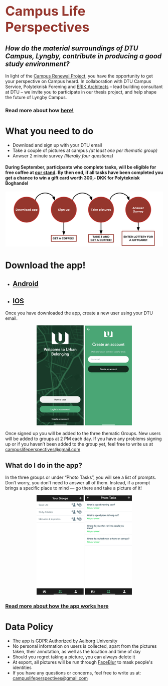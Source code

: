 # <span style="color:#95362D;font-weight:bold;font-size:150%"> Campus Life Perspectives</span>

## *How do the material surroundings of DTU Campus, Lyngby, contribute in producing a good study environment?*
In light of the [Campus Renewal Project](https://campusudvikling.dtu.dk/), you have the opportunity to get your perspective on Campus heard. In collaboration with DTU Campus Service, Polyteknisk Forening and [ERIK Architects](https://www.erik.dk/) – lead building consultant at DTU – we invite you to participate in our thesis project, and help shape the future of Lyngby Campus. 
### Read more about how [here!](https://campuslifeperspectives.github.io/About-the-Project/)
# What you need to do
- Download and sign up with your DTU email
- Take a couple of pictures at campus *(at least one per thematic group)*
- Anwser 2 minute survey *(literally four questions)*

#### During September, participants who complete tasks, will be eligible for free coffee at [our stand](https://campuslifeperspectives.github.io/Coffee). By then end, if all tasks have been completed you get a chance to win a gift card worth 300,- DKK for Polyteknisk Boghandel

<p align="center">
<img src="images/LP INFOGRAPHICS.svg">
</p> 

# Download the app!

- ## [Android](https://play.google.com/store/apps/details?id=com.urbanbelonging.app)
- ## [IOS](https://apps.apple.com/us/app/urban-belonging/id1573456017)

Once you have downloaded the app, create a new user using your DTU email.
<p align="center">
  <img src="images/Welcome to Urban Belonging.jpg" width="150"> <img src="images/Create an account.jpg" width="150"> 
</p>

Once signed up you will be added to the three thematic Groups. New users will be added to groups at 2 PM each day. If you have any problems signing up or if you haven’t been added to the group yet, feel free to write us at <campuslifeperspectives@gmail.com>

## What do I do in the app?
In the three groups or under “Photo Tasks”, you will see a list of prompts. Don’t worry, you don’t need to answer all of them. Instead, if a prompt brings a specific place to mind — go there and take a picture of it!

<p align="center">  
  <img src="images/Your Groups.jpg" width="150"> <img src="images/Photo Tasks.jpg" width="150"> 
</p>

### [Read more about how the app works here](https://campuslifeperspectives.github.io/More-about-the-App/)

# Data Policy
- [The app is GDPR Authorized by Aalborg University](https://urbanbelonging.com/da?page=5)
- No personal information on users is collected, apart from the pictures taken, their annotation, as well as the location and time of day
- Should you regret taking a picture, you can always delete it
- At export, all pictures will be run through [FaceBlur](https://github.com/guendas/FaceBlur) to mask people's identities
- If you have any questions or concerns, feel free to write us at: <campuslifeperspectives@gmail.com>
